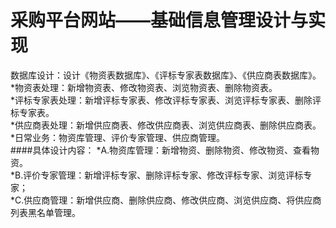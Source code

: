 采购平台网站——基础信息管理设计与实现
===
数据库设计：设计《物资表数据库》、《评标专家表数据库》、《供应商表数据库》。<br>
*物资表处理：新增物资表、修改物资表、浏览物资表、删除物资表。<br>
*评标专家表处理：新增评标专家表、修改评标专家表、浏览评标专家表、删除评标专家表。<br>
*供应商表处理：新增供应商表、修改供应商表、浏览供应商表、删除供应商表。<br>
*日常业务：物资库管理、评价专家管理、供应商管理。<br>
####具体设计内容：
*A.物资库管理：新增物资、删除物资、修改物资、查看物资。<br>
*B.评价专家管理：新增评标专家、删除评标专家、修改评标专家、浏览评标专家；<br>
*C.供应商管理：新增供应商、删除供应商、修改供应商、浏览供应商、将供应商列表黑名单管理。<br>

